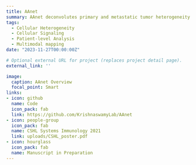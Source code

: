 ```yaml
---
title: AAnet
summary: AAnet deconvolutes primary and metastatic tumor heterogeneity into spatially-localized archetypes. In collaboration with Christine Chaffer.
tags:
  - Cellular Heterogeneity
  - Cellular Signaling
  - Patient-level Analysis
  - Multimodal mapping
date: "2023-11-27T00:00:00Z"

# Optional external URL for project (replaces project detail page).
external_link: ''

image:
  caption: AAnet Overview
  focal_point: Smart
links:
- icon: github
  name: Code
  icon_pack: fab
  link: https://github.com/KrishnaswamyLab/AAnet
- icon: people-group
  icon_pack: fab
  name: CSHL Systems Immunology 2021
  link: uploads/CSHL_poster.pdf
- icon: hourglass
  icon_pack: fab
  name: Manuscript in Preparation
---
```

